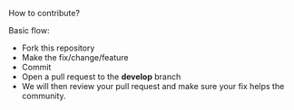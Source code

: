 How to contribute?

Basic flow:

- Fork this repository
- Make the fix/change/feature
- Commit
- Open a pull request to the **develop** branch
- We will then review your pull request and make sure your fix helps the community.
